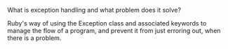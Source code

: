 What is exception handling and what problem does it solve?

Ruby's way of using the Exception class and associated keywords to manage the flow of a program, and prevent it from just erroring out, when there is a problem.